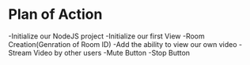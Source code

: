# Plan of Action

-Initialize our NodeJS project
-Initialize our first View
-Room Creation(Genration of Room ID)
-Add the ability to view our own video
-Stream Video by other users
-Mute Button
-Stop Button
